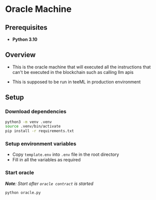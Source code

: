 # Oracle Machine

## Prerequisites

- <b>Python 3.10</b>

## Overview

- This is the oracle machine that will executed all the instructions that can't be executed in the blockchain such as calling llm apis

- This is supposed to be run in teeML in production environment

## Setup

### Download dependencies

```bash
python3 -m venv .venv
source .venv/bin/activate
pip install -r requirements.txt
```

### Setup environment variables

- Copy `template.env` into `.env` file in the root directory
- Fill in all the variables as required

### Start oracle

_<b>Note</b>: Start after `oracle contract` is started_

```bash
python oracle.py
```
